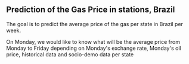 ## Prediction of the Gas Price in stations, Brazil

The goal is to predict the average price of the gas per state in Brazil per week.

On Monday, we would like to know what will be the average price from Monday to Friday depending on Monday's exchange rate, Monday's oil price, historical data and socio-demo data per state
